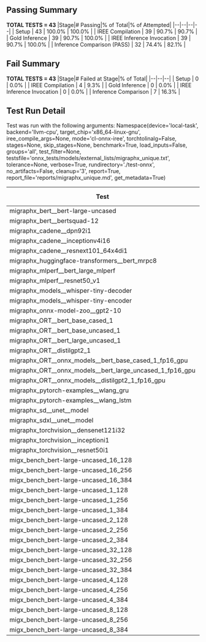## Passing Summary

**TOTAL TESTS = 43**
|Stage|# Passing|% of Total|% of Attempted|
|--|--|--|--|
| Setup | 43 | 100.0% | 100.0% |
| IREE Compilation | 39 | 90.7% | 90.7% |
| Gold Inference | 39 | 90.7% | 100.0% |
| IREE Inference Invocation | 39 | 90.7% | 100.0% |
| Inference Comparison (PASS) | 32 | 74.4% | 82.1% |
## Fail Summary

**TOTAL TESTS = 43**
|Stage|# Failed at Stage|% of Total|
|--|--|--|
| Setup | 0 | 0.0% |
| IREE Compilation | 4 | 9.3% |
| Gold Inference | 0 | 0.0% |
| IREE Inference Invocation | 0 | 0.0% |
| Inference Comparison | 7 | 16.3% |
## Test Run Detail
Test was run with the following arguments:
Namespace(device='local-task', backend='llvm-cpu', target_chip='x86_64-linux-gnu', iree_compile_args=None, mode='cl-onnx-iree', torchtolinalg=False, stages=None, skip_stages=None, benchmark=True, load_inputs=False, groups='all', test_filter=None, testsfile='onnx_tests/models/external_lists/migraphx_unique.txt', tolerance=None, verbose=True, rundirectory='./test-onnx', no_artifacts=False, cleanup='3', report=True, report_file='reports/migraphx_unique.md', get_metadata=True)

| Test | Exit Status | Mean Benchmark Time (ms) | Notes |
|--|--|--|--|
| migraphx_bert__bert-large-uncased | PASS | 982.112443074584 | |
| migraphx_bert__bertsquad-12 | compilation | None | |
| migraphx_cadene__dpn92i1 | PASS | 188.31939208838673 | |
| migraphx_cadene__inceptionv4i16 | PASS | 8826.449981580177 | |
| migraphx_cadene__resnext101_64x4di1 | PASS | 314.43950192381936 | |
| migraphx_huggingface-transformers__bert_mrpc8 | PASS | 450.10524212072295 | |
| migraphx_mlperf__bert_large_mlperf | Numerics | 466.2620962286989 | |
| migraphx_mlperf__resnet50_v1 | PASS | 128.46155601243177 | |
| migraphx_models__whisper-tiny-decoder | PASS | 32.186961097140156 | |
| migraphx_models__whisper-tiny-encoder | Numerics | 120.2354108293851 | |
| migraphx_onnx-model-zoo__gpt2-10 | compilation | None | |
| migraphx_ORT__bert_base_cased_1 | PASS | 93.92681539369126 | |
| migraphx_ORT__bert_base_uncased_1 | PASS | 74.64426072935262 | |
| migraphx_ORT__bert_large_uncased_1 | PASS | 960.9729746977488 | |
| migraphx_ORT__distilgpt2_1 | PASS | 27.25943708792329 | |
| migraphx_ORT__onnx_models__bert_base_cased_1_fp16_gpu | Numerics | 121.63425680427322 | |
| migraphx_ORT__onnx_models__bert_large_uncased_1_fp16_gpu | Numerics | 664.6782116343577 | |
| migraphx_ORT__onnx_models__distilgpt2_1_fp16_gpu | Numerics | 45.42396891002472 | |
| migraphx_pytorch-examples__wlang_gru | PASS | 67.52806969664313 | |
| migraphx_pytorch-examples__wlang_lstm | PASS | 24.59427191500078 | |
| migraphx_sd__unet__model | import_model | None | |
| migraphx_sdxl__unet__model | import_model | None | |
| migraphx_torchvision__densenet121i32 | PASS | 2773.4801216671863 | |
| migraphx_torchvision__inceptioni1 | PASS | 314.2073526978493 | |
| migraphx_torchvision__resnet50i1 | PASS | 146.3294385621945 | |
| migx_bench_bert-large-uncased_16_128 | PASS | 1619.5991101364295 | |
| migx_bench_bert-large-uncased_16_256 | PASS | 5238.198917359114 | |
| migx_bench_bert-large-uncased_16_384 | Numerics | 9480.296175926924 | |
| migx_bench_bert-large-uncased_1_128 | PASS | 220.83211421138708 | |
| migx_bench_bert-large-uncased_1_256 | PASS | 324.20905369023484 | |
| migx_bench_bert-large-uncased_1_384 | PASS | 362.3257124175628 | |
| migx_bench_bert-large-uncased_2_128 | PASS | 393.9296787397729 | |
| migx_bench_bert-large-uncased_2_256 | PASS | 455.12620576967794 | |
| migx_bench_bert-large-uncased_2_384 | PASS | 866.6740090896686 | |
| migx_bench_bert-large-uncased_32_128 | PASS | 4923.311034838358 | |
| migx_bench_bert-large-uncased_32_256 | PASS | 14410.92432041963 | |
| migx_bench_bert-large-uncased_32_384 | Numerics | 23825.855689123273 | |
| migx_bench_bert-large-uncased_4_128 | PASS | 400.6106123949091 | |
| migx_bench_bert-large-uncased_4_256 | PASS | 844.671423236529 | |
| migx_bench_bert-large-uncased_4_384 | PASS | 1335.5994603286188 | |
| migx_bench_bert-large-uncased_8_128 | PASS | 771.5888942281405 | |
| migx_bench_bert-large-uncased_8_256 | PASS | 1779.7091205914815 | |
| migx_bench_bert-large-uncased_8_384 | PASS | 3364.2252795398235 | |

